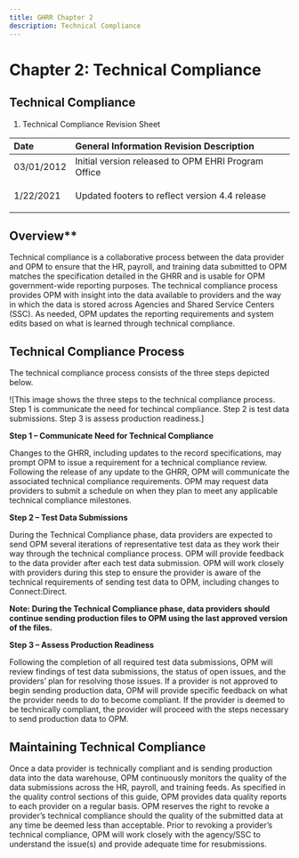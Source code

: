 ```yaml
---
title: GHRR Chapter 2
description: Technical Compliance
---
```


<script>
    import { GHHRCh2Steps } from '$lib/components/ui/custom/';
</script>

# Chapter 2: Technical Compliance

## Technical Compliance

1.  Technical Compliance Revision Sheet

| **Date**   | **General Information Revision Description**                 |
| :--------- | :----------------------------------------------------------- |
| 03/01/2012 | Initial version released to OPM EHRI Program Office          |
| 1/22/2021  | <p>Updated footers to reflect version 4.4 release</p><p></p> |

## Overview\*\*

Technical compliance is a collaborative process between the data provider and OPM to ensure that the HR, payroll, and training data submitted to OPM matches the specification detailed in the GHRR and is usable for OPM government-wide reporting purposes. The technical compliance process provides OPM with insight into the data available to providers and the way in which the data is stored across Agencies and Shared Service Centers (SSC). As needed, OPM updates the reporting requirements and system edits based on what is learned through technical compliance.

## Technical Compliance Process

The technical compliance process consists of the three steps depicted below.

![This image shows the three steps to the technical compliance process.  Step 1 is communicate the need for techincal compliance.  Step 2 is test data submissions.  Step 3 is assess production readiness.]

<GHHRCh2Steps />

**Step 1 – Communicate Need for Technical Compliance**

Changes to the GHRR, including updates to the record specifications, may prompt OPM to issue a requirement for a technical compliance review. Following the release of any update to the GHRR, OPM will communicate the associated technical compliance requirements. OPM may request data providers to submit a schedule on when they plan to meet any applicable technical compliance milestones.

**Step 2 – Test Data Submissions**

During the Technical Compliance phase, data providers are expected to send OPM several iterations of representative test data as they work their way through the technical compliance process. OPM will provide feedback to the data provider after each test data submission. OPM will work closely with providers during this step to ensure the provider is aware of the technical requirements of sending test data to OPM, including changes to Connect:Direct.

**Note: During the Technical Compliance phase, data providers should continue sending production files to OPM using the last approved version of the files.**

**Step 3 – Assess Production Readiness**

Following the completion of all required test data submissions, OPM will review findings of test data submissions, the status of open issues, and the providers’ plan for resolving those issues. If a provider is not approved to begin sending production data, OPM will provide specific feedback on what the provider needs to do to become compliant. If the provider is deemed to be technically compliant, the provider will proceed with the steps necessary to send production data to OPM.

## Maintaining Technical Compliance

Once a data provider is technically compliant and is sending production data into the data warehouse, OPM continuously monitors the quality of the data submissions across the HR, payroll, and training feeds. As specified in the quality control sections of this guide, OPM provides data quality reports to each provider on a regular basis. OPM reserves the right to revoke a provider’s technical compliance should the quality of the submitted data at any time be deemed less than acceptable. Prior to revoking a provider’s technical compliance, OPM will work closely with the agency/SSC to understand the issue(s) and provide adequate time for resubmissions.
